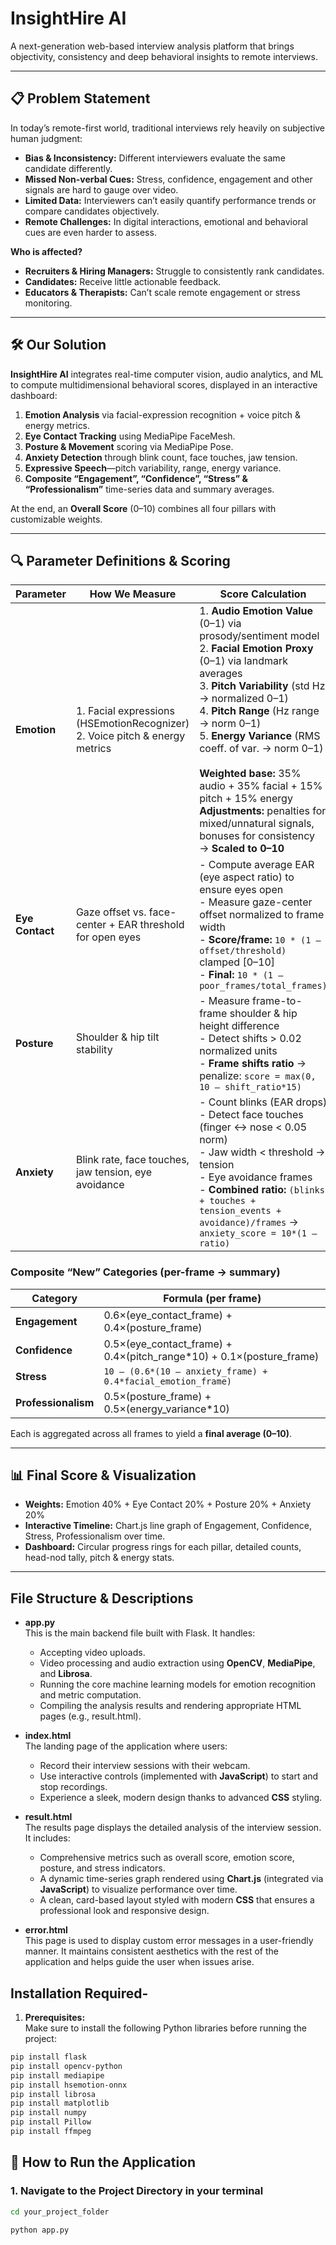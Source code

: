 # InsightHire AI

A next-generation web-based interview analysis platform that brings objectivity, consistency and deep behavioral insights to remote interviews.

---

## 📋 Problem Statement

In today’s remote-first world, traditional interviews rely heavily on subjective human judgment:

- **Bias & Inconsistency:** Different interviewers evaluate the same candidate differently.  
- **Missed Non-verbal Cues:** Stress, confidence, engagement and other signals are hard to gauge over video.  
- **Limited Data:** Interviewers can’t easily quantify performance trends or compare candidates objectively.  
- **Remote Challenges:** In digital interactions, emotional and behavioral cues are even harder to assess.

**Who is affected?**  
- **Recruiters & Hiring Managers:** Struggle to consistently rank candidates.  
- **Candidates:** Receive little actionable feedback.  
- **Educators & Therapists:** Can’t scale remote engagement or stress monitoring.

---

## 🛠 Our Solution

**InsightHire AI** integrates real-time computer vision, audio analytics, and ML to compute multidimensional behavioral scores, displayed in an interactive dashboard:

1. **Emotion Analysis** via facial-expression recognition + voice pitch & energy metrics.  
2. **Eye Contact Tracking** using MediaPipe FaceMesh.  
3. **Posture & Movement** scoring via MediaPipe Pose.  
4. **Anxiety Detection** through blink count, face touches, jaw tension.  
5. **Expressive Speech**—pitch variability, range, energy variance.  
6. **Composite “Engagement”, “Confidence”, “Stress” & “Professionalism”** time-series data and summary averages.  

At the end, an **Overall Score** (0–10) combines all four pillars with customizable weights.

---

## 🔍 Parameter Definitions & Scoring

| **Parameter**        | **How We Measure**                                                            | **Score Calculation**                                                                                           |
|----------------------|--------------------------------------------------------------------------------|-----------------------------------------------------------------------------------------------------------------|
| **Emotion**          | 1. Facial expressions (HSEmotionRecognizer)<br>2. Voice pitch & energy metrics  | 1. **Audio Emotion Value** (0–1) via prosody/sentiment model<br>2. **Facial Emotion Proxy** (0–1) via landmark averages<br>3. **Pitch Variability** (std Hz → normalized 0–1)<br>4. **Pitch Range** (Hz range → norm 0–1)<br>5. **Energy Variance** (RMS coeff. of var. → norm 0–1)<br><br>**Weighted base:** 35% audio + 35% facial + 15% pitch + 15% energy<br>**Adjustments:** penalties for mixed/unnatural signals, bonuses for consistency<br>→ **Scaled to 0–10** |
| **Eye Contact**      | Gaze offset vs. face-center + EAR threshold for open eyes                      | - Compute average EAR (eye aspect ratio) to ensure eyes open<br>- Measure gaze-center offset normalized to frame width<br>- **Score/frame:** `10 * (1 – offset/threshold)` clamped [0–10]<br>- **Final:** `10 * (1 – poor_frames/total_frames)`                      |
| **Posture**          | Shoulder & hip tilt stability                                                   | - Measure frame-to-frame shoulder & hip height difference<br>- Detect shifts > 0.02 normalized units<br>- **Frame shifts ratio** → penalize: `score = max(0, 10 – shift_ratio*15)` |
| **Anxiety**          | Blink rate, face touches, jaw tension, eye avoidance                            | - Count blinks (EAR drops)<br>- Detect face touches (finger ↔ nose < 0.05 norm)<br>- Jaw width < threshold → tension<br>- Eye avoidance frames<br>- **Combined ratio:** `(blinks + touches + tension_events + avoidance)/frames` → `anxiety_score = 10*(1 – ratio)` |

### Composite “New” Categories (per-frame → summary)

| Category         | Formula (per frame)                                                                                                 |
|------------------|----------------------------------------------------------------------------------------------------------------------|
| **Engagement**   | 0.6×(eye_contact_frame) + 0.4×(posture_frame)                                                                        |
| **Confidence**   | 0.5×(eye_contact_frame) + 0.4×(pitch_range*10) + 0.1×(posture_frame)                                                 |
| **Stress**       | `10 – (0.6*(10 – anxiety_frame) + 0.4*facial_emotion_frame)`                                                         |
| **Professionalism** | 0.5×(posture_frame) + 0.5×(energy_variance*10)                                                                   |

Each is aggregated across all frames to yield a **final average (0–10)**.

---

## 📊 Final Score & Visualization

- **Weights:** Emotion 40% + Eye Contact 20% + Posture 20% + Anxiety 20%  
- **Interactive Timeline:** Chart.js line graph of Engagement, Confidence, Stress, Professionalism over time.  
- **Dashboard:** Circular progress rings for each pillar, detailed counts, head-nod tally, pitch & energy stats.

---

## File Structure & Descriptions

- **app.py**  
  This is the main backend file built with Flask. It handles:
  - Accepting video uploads.
  - Video processing and audio extraction using **OpenCV**, **MediaPipe**, and **Librosa**.
  - Running the core machine learning models for emotion recognition and metric computation.
  - Compiling the analysis results and rendering appropriate HTML pages (e.g., result.html).

- **index.html**  
  The landing page of the application where users:
  - Record their interview sessions with their webcam.
  - Use interactive controls (implemented with **JavaScript**) to start and stop recordings.
  - Experience a sleek, modern design thanks to advanced **CSS** styling.

- **result.html**  
  The results page displays the detailed analysis of the interview session. It includes:
  - Comprehensive metrics such as overall score, emotion score, posture, and stress indicators.
  - A dynamic time-series graph rendered using **Chart.js** (integrated via **JavaScript**) to visualize performance over time.
  - A clean, card-based layout styled with modern **CSS** that ensures a professional look and responsive design.

- **error.html**  
  This page is used to display custom error messages in a user-friendly manner. It maintains consistent aesthetics with the rest of the application and helps guide the user when issues arise.

## Installation Required-

1. **Prerequisites:**  
Make sure to install the following Python libraries before running the project:

```bash
pip install flask
pip install opencv-python
pip install mediapipe
pip install hsemotion-onnx
pip install librosa
pip install matplotlib
pip install numpy
pip install Pillow
pip install ffmpeg
```

## 🚀 How to Run the Application

### 1. Navigate to the Project Directory in your terminal

```bash
cd your_project_folder

python app.py


